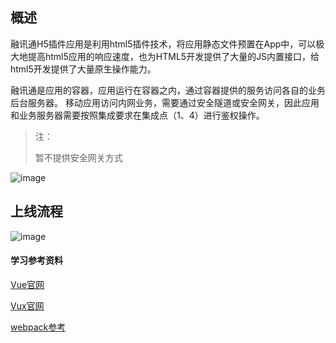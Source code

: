 ## 概述

融讯通H5插件应用是利用html5插件技术，将应用静态文件预置在App中，可以极大地提高html5应用的响应速度，也为HTML5开发提供了大量的JS内置接口，给html5开发提供了大量原生操作能力。

融讯通是应用的容器，应用运行在容器之内，通过容器提供的服务访问各自的业务后台服务器。
移动应用访问内网业务，需要通过安全隧道或安全网关，因此应用和业务服务器需要按照集成要求在集成点（1、4）进行鉴权操作。

> 注：
> 
> 暂不提供安全网关方式

![image](/mobile/h-process.png)

<!-- ## 规范要求

此处以H5应用为例进行说明主要的集成过程和集成点。

1）业务应用采用前后端分离的方式开发，其中H5应用需要打包上传到融讯通平台（后台管理员操作） H5应用打包结构应符合要求，才能在平台上正常运行，H5应用建议使用脚手架开发，以便使用定义好的组件，特殊情况可以使用自有开发方式，但界面应与平台整体风格一致，参见[《移动应用（H5）UI规范说明》](http://10.80.37.239:8090/pages/viewpage.action?pageId=2392654)

2）H5应用访问后台业务服务器需要进行鉴权，前端可通过使用平台提供的SDK进行，参见《移动应用代码示例》，后端业务系统如需对请求进行验证操作，集成鉴权流程部分原理可参考[《移动应用鉴权集成手册》](http://pan.chamc.com.cn/s/gVPDCtqsSTQ)

3）平台提供SDK可提供应用所需的业务扩展接口，参见[《移动应用平台功能接口》](http://pan.chamc.com.cn/s/L95jfcTmg)

4）如果业务提供后台服务接口，由融讯通项目组开发H5应用，后台服务接口应符合规范，参见[《移动应用接口开发规范（试行）》](http://pan.chamc.com.cn/s/zGXMTw73Q20)

5）H5应用应进行数据采集，支持融讯通平台对运行应用的监测，参见[《移动应用数据采集说明（试行）》](http://pan.chamc.com.cn/s/KEMHvkryQww) -->

## 上线流程

![image](/mobile/hdev-process.png)


#### 学习参考资料

[Vue官网](https://cn.vuejs.org/)

[Vux官网](https://doc.vux.li/zh-CN/)

[webpack参考](https://segmentfault.com/a/1190000006178770)

